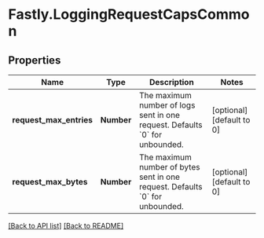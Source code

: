 # Fastly.LoggingRequestCapsCommon

## Properties

Name | Type | Description | Notes
------------ | ------------- | ------------- | -------------
**request_max_entries** | **Number** | The maximum number of logs sent in one request. Defaults &#x60;0&#x60; for unbounded. | [optional] [default to 0]
**request_max_bytes** | **Number** | The maximum number of bytes sent in one request. Defaults &#x60;0&#x60; for unbounded. | [optional] [default to 0]



[[Back to API list]](../../README.md#endpoints) [[Back to README]](../../README.md)
